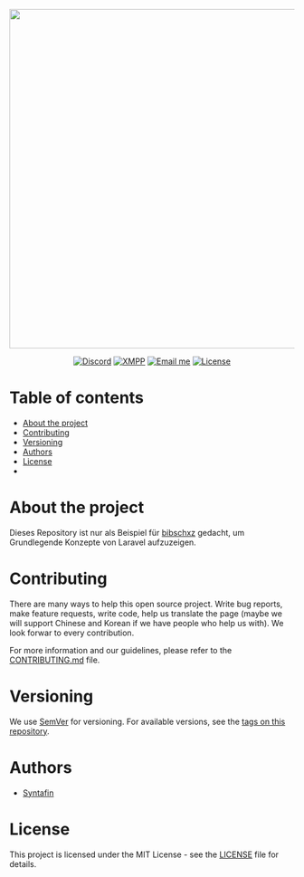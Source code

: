 <p align="center"><a href="https://syntafin.dev" target="_blank"><img src="https://share.syntafin.de/github/dev_slogan.png" width="600" /></a></p>

<p align="center">
<a href="https://discord.gg/7NqGZfn" target="_blank"><img src="https://img.shields.io/discord/616573354685759488?color=fe93db&label=Discord&style=for-the-badge" alt="Discord" /></a>
<a href="xmpp://syntafin@tengu.chat"><img src="https://img.shields.io/static/v1?label=XMPP&message=syntafin@tengu.chat&color=fe93db&style=for-the-badge" alt="XMPP" /></a>
<a href="mailto://mail@syntaf.in"><img src="https://img.shields.io/static/v1?label=Mail&message=mail@syntaf.in&color=fe93db&style=for-the-badge" alt="Email me" /></a>
<a href="LICENSE"><img src="https://img.shields.io/static/v1?label=Lizenz&message=MIT&color=fe93db&style=for-the-badge" alt="License" /></a>
</p>

# Table of contents

* [About the project](#about-the-project)
* [Contributing](#contributing)
* [Versioning](#versioning)
* [Authors](#authors)
* [License](#license)
* 

# About the project

Dieses Repository ist nur als Beispiel für [bibschxz](https://github.com/bibschxz) gedacht, um Grundlegende Konzepte von Laravel aufzuzeigen.

# Contributing

There are many ways to help this open source project. Write bug reports, make feature requests, write code, help us translate the page (maybe we will support Chinese and Korean if we have people who help us with). We look forwar to every contribution.

For more information and our guidelines, please refer to the [CONTRIBUTING.md](CONTRIBUTING.md) file.

# Versioning

We use [SemVer](http://semver.org/) for versioning. For available versions, see the [tags on this repository](tags). 

# Authors

* [Syntafin](https://github.com/syntafin)

# License

This project is licensed under the MIT License - see the [LICENSE](LICENSE) file for details.